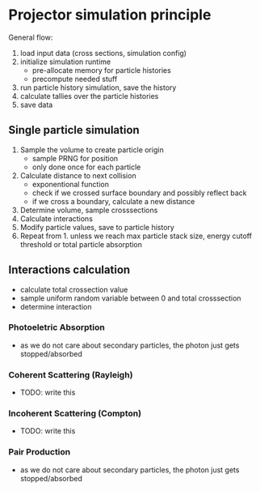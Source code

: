# Projector simulation principle

General flow:

1. load input data (cross sections, simulation config)
2. initialize simulation runtime
    - pre-allocate memory for particle histories
    - precompute needed stuff
3. run particle history simulation, save the history
4. calculate tallies over the particle histories
5. save data

## Single particle simulation

1. Sample the volume to create particle origin
    - sample PRNG for position
    - only done once for each particle
2. Calculate distance to next collision
    - exponentional function
    - check if we crossed surface boundary and possibly reflect back
    - if we cross a boundary, calculate a new distance
3. Determine volume, sample crosssections
4. Calculate interactions
5. Modify particle values, save to particle history
6. Repeat from 1. unless we reach max particle stack size, energy cutoff threshold or total particle absorption


## Interactions calculation

- calculate total crossection value
- sample uniform random variable between 0 and total crosssection
- determine interaction

### Photoeletric Absorption
- as we do not care about secondary particles, the photon just gets stopped/absorbed

### Coherent Scattering (Rayleigh)
- TODO: write this

### Incoherent Scattering (Compton)
- TODO: write this

### Pair Production
- as we do not care about secondary particles, the photon just gets stopped/absorbed
